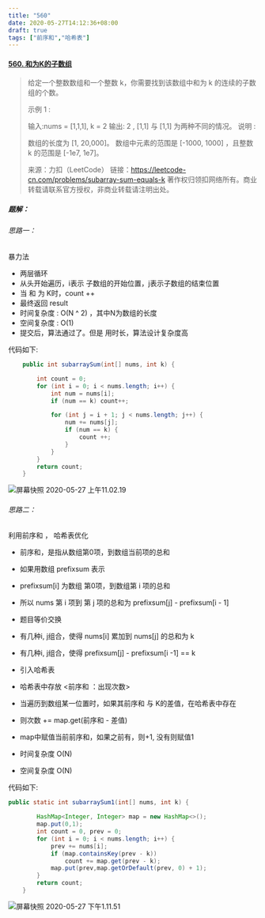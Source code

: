 ```yaml
---
title: "560"
date: 2020-05-27T14:12:36+08:00
draft: true
tags: ["前序和","哈希表"]
---
```




#### [560. 和为K的子数组](https://leetcode-cn.com/problems/subarray-sum-equals-k/)

> 给定一个整数数组和一个整数 k，你需要找到该数组中和为 k 的连续的子数组的个数。
>
> 示例 1 :
>
> 输入:nums = [1,1,1], k = 2
> 输出: 2 , [1,1] 与 [1,1] 为两种不同的情况。
> 说明 :
>
> 数组的长度为 [1, 20,000]。
> 数组中元素的范围是 [-1000, 1000] ，且整数 k 的范围是 [-1e7, 1e7]。
>
> 来源：力扣（LeetCode）
> 链接：https://leetcode-cn.com/problems/subarray-sum-equals-k
> 著作权归领扣网络所有。商业转载请联系官方授权，非商业转载请注明出处。



##### 题解：

###### 思路一：

暴力法

- 两层循环
- 从头开始遍历，i表示 子数组的开始位置，j表示子数组的结束位置
- 当 和 为 K时，count ++
- 最终返回 result
- 时间复杂度 : O(N ^ 2) ，其中N为数组的长度
- 空间复杂度 : O(1)
- 提交后，算法通过了。但是 用时长，算法设计复杂度高

代码如下:

```java
    public int subarraySum(int[] nums, int k) {

        int count = 0;
        for (int i = 0; i < nums.length; i++) {
            int num = nums[i];
            if (num == k) count++;

            for (int j = i + 1; j < nums.length; j++) {
                num += nums[j];
                if (num == k) {
                    count ++;
                }
            }
        }
        return count;
    }
```

![屏幕快照 2020-05-27 上午11.02.19](https://tva1.sinaimg.cn/large/007S8ZIlly1gf6zo8d99jj30nm0680ti.jpg)





###### 思路二：

利用前序和 ， 哈希表优化

- 前序和，是指从数组第0项，到数组当前项的总和
- 如果用数组 prefixsum 表示
- prefixsum[i] 为数组 第0项，到数组第 i 项的总和
- 所以 nums 第 i 项到 第 j 项的总和为 prefixsum[j] - prefixsum[i - 1]



- 题目等价交换
- 有几种i, j组合，使得 nums[i] 累加到 nums[j] 的总和为 k
- 有几种i, j组合，使得 prefixsum[j] - prefixsum[i -1] == k



- 引入哈希表
- 哈希表中存放 <前序和 ：出现次数>
- 当遍历到数组某一位置时，如果其前序和  与 K的差值，在哈希表中存在
- 则次数 += map.get(前序和 - 差值)
- map中赋值当前前序和，如果之前有，则+1, 没有则赋值1
- 时间复杂度 O(N)
- 空间复杂度 O(N)

代码如下:

```java
public static int subarraySum1(int[] nums, int k) {

        HashMap<Integer, Integer> map = new HashMap<>();
        map.put(0,1);
        int count = 0, prev = 0;
        for (int i = 0; i < nums.length; i++) {
            prev += nums[i];
            if (map.containsKey(prev - k))
                count += map.get(prev - k);
            map.put(prev,map.getOrDefault(prev, 0) + 1);
        }
        return count;
    }
```

![屏幕快照 2020-05-27 下午1.11.51](https://tva1.sinaimg.cn/large/007S8ZIlly1gf6zoj4d5xj30nk0683z9.jpg)